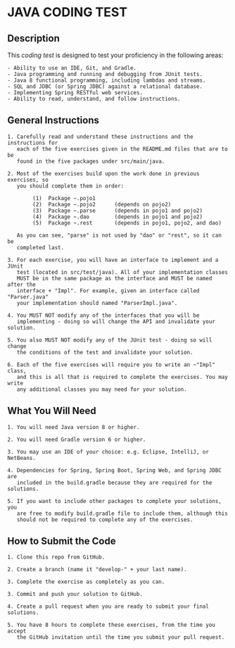 # JAVA CODING TEST

## Description
This *coding test* is designed to test your proficiency in the following areas:

	- Ability to use an IDE, Git, and Gradle.
	- Java programming and running and debugging from JUnit tests.
	- Java 8 functional programming, including lambdas and streams.
	- SQL and JDBC (or Spring JDBC) against a relational database.
	- Implementing Spring RESTful web services.
	- Ability to read, understand, and follow instructions.
	
## General Instructions

	1. Carefully read and understand these instructions and the instructions for
	   each of the five exercises given in the README.md files that are to be
	   found in the five packages under src/main/java.
	   
	2. Most of the exercises build upon the work done in previous exercises, so
	   you should complete them in order:
	   
	   		(1)  Package ~.pojo1
			(2)  Package ~.pojo2      (depends on pojo2)
			(3)  Package ~.parse      (depends in pojo1 and pojo2)
			(4)  Package ~.dao        (depends in pojo1 and pojo2)
			(5)  Package ~.rest       (depends in pojo1, pojo2, and dao)
			
	   As you can see, "parse" is not used by "dao" or "rest", so it can be
	   completed last.
			
	3. For each exercise, you will have an interface to implement and a JUnit
	   test (located in src/test/java). All of your implementation classes
	   MUST be in the same package as the interface and MUST be named after the
	   interface + "Impl". For example, given an interface called "Parser.java"
	   your implementation should named "ParserImpl.java".
	   
	4. You MUST NOT modify any of the interfaces that you will be
	   implementing - doing so will change the API and invalidate your solution.
	   
	5. You also MUST NOT modify any of the JUnit test - doing so will change
	   the conditions of the test and invalidate your solution.
	   
	6. Each of the five exercises will require you to write an ~"Impl" class,
       and this is all that is required to complete the exercises. You may write
       any additional classes you may need for your solution.
	   
## What You Will Need
	
	1. You will need Java version 8 or higher.
	
	2. You will need Gradle version 6 or higher.
	
	3. You may use an IDE of your choice: e.g. Eclipse, IntelliJ, or NetBeans.
	
	4. Dependencies for Spring, Spring Boot, Spring Web, and Spring JDBC are
	   included in the build.gradle because they are required for the solutions.
	   
	5. If you want to include other packages to complete your solutions, you
	   are free to modify build.gradle file to include them, although this
	   should not be required to complete any of the exercises.

## How to Submit the Code

	1. Clone this repo from GitHub.
	
	2. Create a branch (name it "develop-" + your last name).
	
	3. Complete the exercise as completely as you can.
	
	3. Commit and push your solution to GitHub.
	
	4. Create a pull request when you are ready to submit your final solutions.
	
	5. You have 8 hours to complete these exercises, from the time you accept
       the GitHub invitation until the time you submit your pull request.